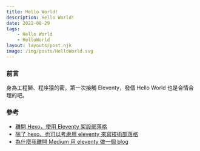 ```yaml
---
title: Hello World!
description: Hello World!
date: 2022-08-29
tags:
    - Hello World
    - HelloWorld
layout: layouts/post.njk
image: /img/posts/HelloWorld.svg
---
```


### 前言
身為工程獅、程序猿的密，第一次接觸 Eleventy，發個 Hello World 也是合情合理的吧。 

### 參考
* [離開 Hexo，使用 Eleventy 架設部落格](https://frannn.dev/posts/82901432/)
* [除了 hexo，也可以考慮用 eleventy 來寫技術部落格](https://blog.huli.tw/2021/08/22/eleventy-over-hexo/)
* [為什麼我離開 Medium 用 eleventy 做一個 blog](https://jason-memo.dev/posts/why-i-leave-medium-and-build-blog-with-eleventy/)